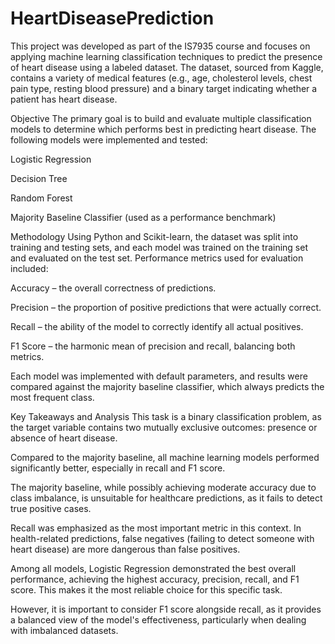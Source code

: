 # HeartDiseasePrediction
This project was developed as part of the IS7935 course and focuses on applying machine learning classification techniques to predict the presence of heart disease using a labeled dataset. The dataset, sourced from Kaggle, contains a variety of medical features (e.g., age, cholesterol levels, chest pain type, resting blood pressure) and a binary target indicating whether a patient has heart disease.

Objective
The primary goal is to build and evaluate multiple classification models to determine which performs best in predicting heart disease. The following models were implemented and tested:

Logistic Regression

Decision Tree

Random Forest

Majority Baseline Classifier (used as a performance benchmark)

Methodology
Using Python and Scikit-learn, the dataset was split into training and testing sets, and each model was trained on the training set and evaluated on the test set. Performance metrics used for evaluation included:

Accuracy – the overall correctness of predictions.

Precision – the proportion of positive predictions that were actually correct.

Recall – the ability of the model to correctly identify all actual positives.

F1 Score – the harmonic mean of precision and recall, balancing both metrics.

Each model was implemented with default parameters, and results were compared against the majority baseline classifier, which always predicts the most frequent class.

Key Takeaways and Analysis
This task is a binary classification problem, as the target variable contains two mutually exclusive outcomes: presence or absence of heart disease.

Compared to the majority baseline, all machine learning models performed significantly better, especially in recall and F1 score.

The majority baseline, while possibly achieving moderate accuracy due to class imbalance, is unsuitable for healthcare predictions, as it fails to detect true positive cases.

Recall was emphasized as the most important metric in this context. In health-related predictions, false negatives (failing to detect someone with heart disease) are more dangerous than false positives.

Among all models, Logistic Regression demonstrated the best overall performance, achieving the highest accuracy, precision, recall, and F1 score. This makes it the most reliable choice for this specific task.

However, it is important to consider F1 score alongside recall, as it provides a balanced view of the model's effectiveness, particularly when dealing with imbalanced datasets.
